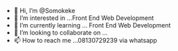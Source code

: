- 👋 Hi, I’m @Somokeke
- 👀 I’m interested in ...Front End Web Development
- 🌱 I’m currently learning ... Front End Web Development
- 💞️ I’m looking to collaborate on ...
- 📫 How to reach me ...08130729239 via whatsapp

<!---
Somokeke/Somokeke is a ✨ special ✨ repository because its `README.md` (this file) appears on your GitHub profile.
You can click the Preview link to take a look at your changes.
--->

